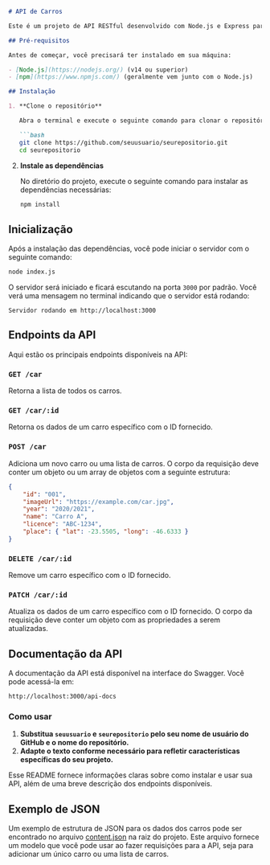 ```markdown
# API de Carros

Este é um projeto de API RESTful desenvolvido com Node.js e Express para gerenciar uma lista de carros. A API permite adicionar, recuperar e excluir carros, além de suportar a validação de dados.

## Pré-requisitos

Antes de começar, você precisará ter instalado em sua máquina:

- [Node.js](https://nodejs.org/) (v14 ou superior)
- [npm](https://www.npmjs.com/) (geralmente vem junto com o Node.js)

## Instalação

1. **Clone o repositório**

   Abra o terminal e execute o seguinte comando para clonar o repositório:

   ```bash
   git clone https://github.com/seuusuario/seurepositorio.git
   cd seurepositorio
   ```

2. **Instale as dependências**

   No diretório do projeto, execute o seguinte comando para instalar as dependências necessárias:

   ```bash
   npm install
   ```

## Inicialização

Após a instalação das dependências, você pode iniciar o servidor com o seguinte comando:

```bash
node index.js
```

O servidor será iniciado e ficará escutando na porta `3000` por padrão. Você verá uma mensagem no terminal indicando que o servidor está rodando:

```
Servidor rodando em http://localhost:3000
```

## Endpoints da API

Aqui estão os principais endpoints disponíveis na API:

### `GET /car`
Retorna a lista de todos os carros.

### `GET /car/:id`
Retorna os dados de um carro específico com o ID fornecido.

### `POST /car`
Adiciona um novo carro ou uma lista de carros. O corpo da requisição deve conter um objeto ou um array de objetos com a seguinte estrutura:

```json
{
    "id": "001",
    "imageUrl": "https://example.com/car.jpg",
    "year": "2020/2021",
    "name": "Carro A",
    "licence": "ABC-1234",
    "place": { "lat": -23.5505, "long": -46.6333 }
}
```

### `DELETE /car/:id`
Remove um carro específico com o ID fornecido.

### `PATCH /car/:id`
Atualiza os dados de um carro específico com o ID fornecido. O corpo da requisição deve conter um objeto com as propriedades a serem atualizadas.

## Documentação da API

A documentação da API está disponível na interface do Swagger. Você pode acessá-la em:

```
http://localhost:3000/api-docs
```


### Como usar

1. **Substitua `seuusuario` e `seurepositorio` pelo seu nome de usuário do GitHub e o nome do repositório.**
2. **Adapte o texto conforme necessário para refletir características específicas do seu projeto.** 

Esse README fornece informações claras sobre como instalar e usar sua API, além de uma breve descrição dos endpoints disponíveis.

## Exemplo de JSON

Um exemplo de estrutura de JSON para os dados dos carros pode ser encontrado no arquivo [content.json](content.json) na raiz do projeto. Este arquivo fornece um modelo que você pode usar ao fazer requisições para a API, seja para adicionar um único carro ou uma lista de carros.
